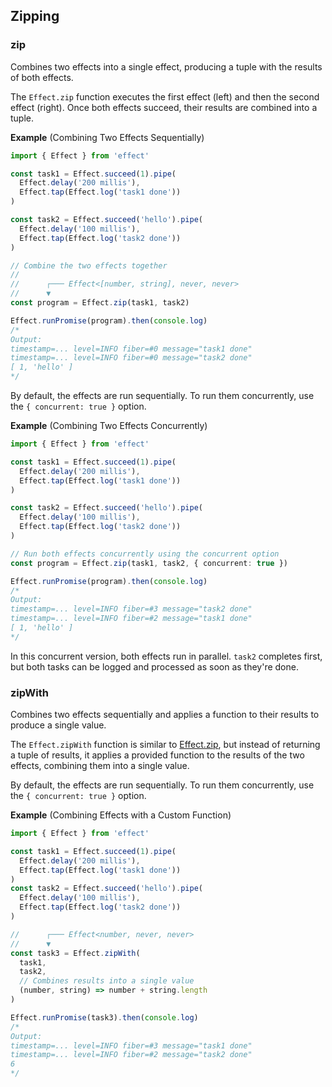 ## Zipping

### zip

Combines two effects into a single effect, producing a tuple with the results of both effects.

The `Effect.zip` function executes the first effect (left) and then the second effect (right).
Once both effects succeed, their results are combined into a tuple.

**Example** (Combining Two Effects Sequentially)

```ts twoslash
import { Effect } from 'effect'

const task1 = Effect.succeed(1).pipe(
  Effect.delay('200 millis'),
  Effect.tap(Effect.log('task1 done'))
)

const task2 = Effect.succeed('hello').pipe(
  Effect.delay('100 millis'),
  Effect.tap(Effect.log('task2 done'))
)

// Combine the two effects together
//
//      ┌─── Effect<[number, string], never, never>
//      ▼
const program = Effect.zip(task1, task2)

Effect.runPromise(program).then(console.log)
/*
Output:
timestamp=... level=INFO fiber=#0 message="task1 done"
timestamp=... level=INFO fiber=#0 message="task2 done"
[ 1, 'hello' ]
*/
```

By default, the effects are run sequentially. To run them concurrently, use the `{ concurrent: true }` option.

**Example** (Combining Two Effects Concurrently)

```ts collapse={3-11} "{ concurrent: true }" "task2 done"
import { Effect } from 'effect'

const task1 = Effect.succeed(1).pipe(
  Effect.delay('200 millis'),
  Effect.tap(Effect.log('task1 done'))
)

const task2 = Effect.succeed('hello').pipe(
  Effect.delay('100 millis'),
  Effect.tap(Effect.log('task2 done'))
)

// Run both effects concurrently using the concurrent option
const program = Effect.zip(task1, task2, { concurrent: true })

Effect.runPromise(program).then(console.log)
/*
Output:
timestamp=... level=INFO fiber=#3 message="task2 done"
timestamp=... level=INFO fiber=#2 message="task1 done"
[ 1, 'hello' ]
*/
```

In this concurrent version, both effects run in parallel. `task2` completes first, but both tasks can be logged and processed as soon as they're done.

### zipWith

Combines two effects sequentially and applies a function to their results to produce a single value.

The `Effect.zipWith` function is similar to [Effect.zip](#zip), but instead of returning a tuple of results,
it applies a provided function to the results of the two effects, combining them into a single value.

By default, the effects are run sequentially. To run them concurrently, use the `{ concurrent: true }` option.

**Example** (Combining Effects with a Custom Function)

```ts twoslash
import { Effect } from 'effect'

const task1 = Effect.succeed(1).pipe(
  Effect.delay('200 millis'),
  Effect.tap(Effect.log('task1 done'))
)
const task2 = Effect.succeed('hello').pipe(
  Effect.delay('100 millis'),
  Effect.tap(Effect.log('task2 done'))
)

//      ┌─── Effect<number, never, never>
//      ▼
const task3 = Effect.zipWith(
  task1,
  task2,
  // Combines results into a single value
  (number, string) => number + string.length
)

Effect.runPromise(task3).then(console.log)
/*
Output:
timestamp=... level=INFO fiber=#3 message="task1 done"
timestamp=... level=INFO fiber=#2 message="task2 done"
6
*/
```
